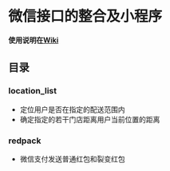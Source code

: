 # 微信接口的整合及小程序

**使用说明在[Wiki](https://github.com/samoyi/WechatApp/wiki)**

## 目录
### location_list
* 定位用户是否在指定的配送范围内
* 确定指定的若干门店距离用户当前位置的距离

### redpack
* 微信支付发送普通红包和裂变红包
